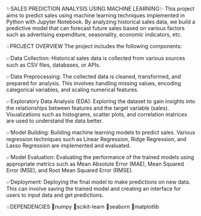 ✨SALES PREDICTION ANALYSIS USING MACHINE LEARNING✨
This project aims to predict sales using machine learning techniques implemented in Python with Jupyter Notebook. By analyzing historical sales data, we build a predictive model that can forecast future sales based on various factors such as advertising expenditure, seasonality, economic indicators, etc.

💡PROJECT OVERVIEW
The project includes the following components:

✅Data Collection: Historical sales data is collected from various sources such as CSV files, databases, or APIs.

✅Data Preprocessing: The collected data is cleaned, transformed, and prepared for analysis.
This involves handling missing values, encoding categorical variables, and scaling numerical features.

✅Exploratory Data Analysis (EDA): Exploring the dataset to gain insights into the relationships between features and the target variable (sales).
Visualizations such as histograms, scatter plots, and correlation matrices are used to understand the data better.

✅Model Building: Building machine learning models to predict sales.
Various regression techniques such as Linear Regression, Ridge Regression, and Lasso Regression are implemented and evaluated.

✅Model Evaluation: Evaluating the performance of the trained models using appropriate metrics 
such as Mean Absolute Error (MAE), Mean Squared Error (MSE), and Root Mean Squared Error (RMSE).

✅Deployment: Deploying the final model to make predictions on new data.
This can involve saving the trained model and creating an interface for users to input data and get predictions.

💡DEPENDENCIES
🔸numpy
🔸scikit-learn
🔸seaborn
🔸matplotlib
